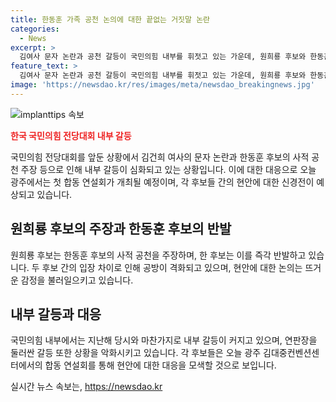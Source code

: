 ```yaml
---
title: 한동훈 가족 공천 논의에 대한 끝없는 거짓말 논란
categories:
  - News
excerpt: >
  김여사 문자 논란과 공천 갈등이 국민의힘 내부를 휘젓고 있는 가운데, 원희룡 후보와 한동훈 후보가 서로의 주장을 통해 공방을 이어가고 있습니다. 또한, 전당대회를 앞둔 국민의힘 당 대표 후보들은 오늘 광주에서 첫 합동연설회를 개최하며 현안을 놓고 예상대로 치열한 대결이 펼쳐질 것으로 보입니다. 내부 갈등과 논란에 대한 관심이 뜨겁게 증폭되고 있습니다.
feature_text: >
  김여사 문자 논란과 공천 갈등이 국민의힘 내부를 휘젓고 있는 가운데, 원희룡 후보와 한동훈 후보가 서로의 주장을 통해 공방을 이어가고 있습니다. 또한, 전당대회를 앞둔 국민의힘 당 대표 후보들은 오늘 광주에서 첫 합동연설회를 개최하며 현안을 놓고 예상대로 치열한 대결이 펼쳐질 것으로 보입니다. 내부 갈등과 논란에 대한 관심이 뜨겁게 증폭되고 있습니다.
image: 'https://newsdao.kr/res/images/meta/newsdao_breakingnews.jpg'
---
```


<p><img src="https://newsdao.kr/res/images/meta/newsdao_breakingnews.jpg" alt="implanttips 속보" /></p>

<p><b><span style="color: #ee2323;">한국 국민의힘 전당대회 내부 갈등</span></b></p>

<p>국민의힘 전당대회를 앞둔 상황에서 김건희 여사의 문자 논란과 한동훈 후보의 사적 공천 주장 등으로 인해 내부 갈등이 심화되고 있는 상황입니다. 이에 대한 대응으로 오늘 광주에서는 첫 합동 연설회가 개최될 예정이며, 각 후보들 간의 현안에 대한 신경전이 예상되고 있습니다.</p>

<h2 data-ke-size="size24">원희룡 후보의 주장과 한동훈 후보의 반발</h2>

<p>원희룡 후보는 한동훈 후보의 사적 공천을 주장하며, 한 후보는 이를 즉각 반발하고 있습니다. 두 후보 간의 입장 차이로 인해 공방이 격화되고 있으며, 현안에 대한 논의는 뜨거운 감정을 불러일으키고 있습니다.</p>

<h2 data-ke-size="size24">내부 갈등과 대응</h2>

<p>국민의힘 내부에서는 지난해 당시와 마찬가지로 내부 갈등이 커지고 있으며, 연판장을 둘러싼 갈등 또한 상황을 악화시키고 있습니다. 각 후보들은 오늘 광주 김대중컨벤션센터에서의 합동 연설회를 통해 현안에 대한 대응을 모색할 것으로 보입니다.</p>
실시간 뉴스 속보는, <a href="https://newsdao.kr" rel="dofollow">https://newsdao.kr</a>


